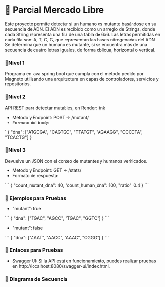 <h1>📌 Parcial Mercado Libre</h1>
Este proyecto permite detectar si un humano es mutante basándose en su secuencia de ADN. El ADN es recibido como un arreglo de Strings, donde cada String representa una fila de una tabla de 6x6. Las letras permitidas en cada fila son: A, T, C, G, que representan las bases nitrogenadas del ADN. Se determina que un humano es mutante, si se encuentra más de una secuencia de cuatro letras iguales, de forma oblicua, horizontal o vertical. 

<h3>📌Nivel 1</h3>
Programa  en java spring boot que cumpla con el método pedido por Magneto utilizando una arquitectura en capas de controladores, servicios y repositorios. 

<h3>📌Nivel 2</h3>
API REST para detectar mutables, en Render: link
<ul> 
  <li>Metodo y Endpoint: POST → /mutant/</li>
  <li>Formato del body:</li>
</ul>
`
{ "dna": ["ATGCGA", "CAGTGC", "TTATGT", "AGAAGG", "CCCCTA", "TCACTG"] }
`

<h3>📌Nivel 3</h3>
Devuelve un JSON con el conteo de mutantes y humanos verificados.
<ul> 
  <li>Metodo y Endpoint: GET → /stats/</li>
  <li>Formato de respuesta:</li>
</ul>
```
{
  "count_mutant_dna": 40,
  "count_human_dna": 100,
  "ratio": 0.4
}
```

<h3>📌 Ejemplos para Pruebas</h3>
<ul> 
  <li>"mutant": true</li>
</ul>
```
{ "dna": ["TGAC", "AGCC", "TGAC", "GGTC"] }
```
<ul> 
  <li>"mutant": false</li>
</ul>
```
{ "dna": ["AAAT", "AACC", "AAAC", "CGGG"] }
```

<h3>📌 Enlaces para Pruebas</h3>
<ul>
  <li>Swagger UI: Si la API está en funcionamiento, puedes realizar pruebas en http://localhost:8080/swagger-ui/index.html.</li>
</ul>


<h3>📌 Diagrama de Secuencia</h3>
